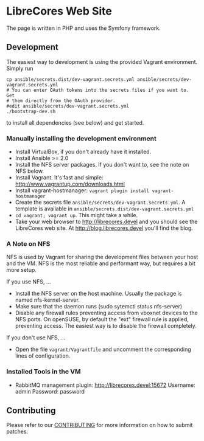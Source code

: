 LibreCores Web Site
===================

The page is written in PHP and uses the Symfony framework.

Development
-----------
The easiest way to development is using the provided Vagrant environment.
Simply run
```
cp ansible/secrets.dist/dev-vagrant.secrets.yml ansible/secrets/dev-vagrant.secrets.yml
# You can enter OAuth tokens into the secrets files if you want to. Get
# them directly from the OAuth provider.
#edit ansible/secrets/dev-vagrant.secrets.yml
./bootstrap-dev.sh
```
to install all dependencies (see below) and get started.

### Manually installing the development environment

- Install VirtualBox, if you don't already have it installed.
- Install Ansible >= 2.0
- Install the NFS server packages. If you don't want to, see the note on NFS
  below.
- Install Vagrant. It's fast and simple: http://www.vagrantup.com/downloads.html
- Install vagrant-hostmanager: `vagrant plugin install vagrant-hostmanager`
- Create the secrets file `ansible/secrets/dev-vagrant.secrets.yml`. A
  template is available in `ansible/secrets.dist/dev-vagrant.secrets.yml`
- `cd vagrant; vagrant up`. This might take a while.
- Take your web browser to http://librecores.devel and you should see the
  LibreCores web site. At http://blog.librecores.devel you'll find the blog.

### A Note on NFS
NFS is used by Vagrant for sharing the development files between your host and
the VM. NFS is the most reliable and performant way, but requires a bit more
setup.

If you use NFS, ...
- Install the NFS server on the host machine. Usually the package is named
  nfs-kernel-server.
- Make sure that the daemon runs (sudo sytemctl status nfs-server)
- Disable any firewall rules preventing access from vboxnet devices to the NFS
  ports. On openSUSE, by default the "ext" firewall rule is applied, preventing
  access. The easiest way is to disable the firewall completely.

If you don't use NFS, ...
- Open the file `vagrant/Vagrantfile` and uncomment the corresponding lines of
  configuration.


### Installed Tools in the VM

- RabbitMQ management plugin:
  http://librecores.devel:15672
  Username: admin
  Password: password


Contributing
------------
Please refer to our [CONTRIBUTING](CONTRIBUTING.md) for more information on how to
submit patches.
